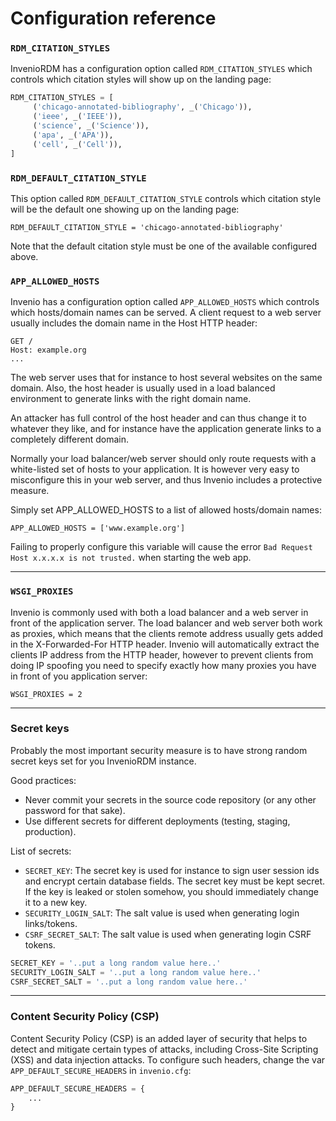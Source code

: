 # Configuration reference

### ``RDM_CITATION_STYLES``

InvenioRDM has a configuration option called ``RDM_CITATION_STYLES`` which controls which citation styles will show up on the landing page:

``` python
RDM_CITATION_STYLES = [
     ('chicago-annotated-bibliography', _('Chicago')),
     ('ieee', _('IEEE')),
     ('science', _('Science')),
     ('apa', _('APA')),
     ('cell', _('Cell')),
]
```

### ``RDM_DEFAULT_CITATION_STYLE``

This option called ``RDM_DEFAULT_CITATION_STYLE`` controls which citation style will be the default one showing up on the landing page:

```
RDM_DEFAULT_CITATION_STYLE = 'chicago-annotated-bibliography'
```

Note that the default citation style must be one of the available configured above.

### ``APP_ALLOWED_HOSTS``

Invenio has a configuration option called ``APP_ALLOWED_HOSTS`` which controls which hosts/domain names can be served. A client request to a web server usually includes the domain name in the Host HTTP header:

```
GET /
Host: example.org
...
```

The web server uses that for instance to host several websites on the same domain. Also, the host header is usually used in a load balanced environment to generate links with the right domain name.

An attacker has full control of the host header and can thus change it to whatever they like, and for instance have the application generate links to a completely different domain.

Normally your load balancer/web server should only route requests with a white-listed set of hosts to your application. It is however very easy to misconfigure this in your web server, and thus Invenio includes a protective measure.

Simply set APP_ALLOWED_HOSTS to a list of allowed hosts/domain names:

```
APP_ALLOWED_HOSTS = ['www.example.org']
```

Failing to properly configure this variable will cause the error `Bad Request Host x.x.x.x is not trusted.` when starting the web app.

---
### ``WSGI_PROXIES``

Invenio is commonly used with both a load balancer and a web server in front of the application server. The load balancer and web server both work as proxies, which means that the clients remote address usually gets added in the X-Forwarded-For HTTP header. Invenio will automatically extract the clients IP address from the HTTP header, however to prevent clients from doing IP spoofing you need to specify exactly how many proxies you have in front of you application server:

```
WSGI_PROXIES = 2
```

---
### Secret keys

Probably the most important security measure is to have strong random secret keys set for you InvenioRDM instance.

Good practices:

- Never commit your secrets in the source code repository (or any other password for that sake).
- Use different secrets for different deployments (testing, staging, production).

List of secrets:

- `SECRET_KEY`: The secret key is used for instance to sign user session ids and encrypt certain database fields. The secret key must be kept secret. If the key is leaked or stolen somehow, you should immediately change it to a new key.
- `SECURITY_LOGIN_SALT`: The salt value is used when generating login links/tokens.
- `CSRF_SECRET_SALT`: The salt value is used when generating login CSRF tokens.

```python
SECRET_KEY = '..put a long random value here..'
SECURITY_LOGIN_SALT = '..put a long random value here..'
CSRF_SECRET_SALT = '..put a long random value here..'
```

---
### Content Security Policy (CSP)

Content Security Policy (CSP) is an added layer of security that helps to detect and mitigate certain types of attacks, including Cross-Site Scripting (XSS) and data injection attacks.
To configure such headers, change the var `APP_DEFAULT_SECURE_HEADERS` in ``invenio.cfg``:

```python
APP_DEFAULT_SECURE_HEADERS = {
    ...
}
```
